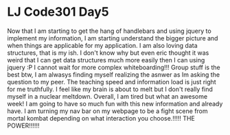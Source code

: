 <h1>LJ Code301 Day5</h1>

Now that I am starting to get the hang of handlebars and using jquery to implement my information, I am starting understand the bigger picture and when things are applicable for my application.  I am also loving data structures, that is my ish. I don't know why but even eric thought it was weird that I can get data structures much more easily then I can using jquery :P I cannot wait for more complex whiteboarding!!! Group stuff is the best btw, I am alwasys finding myself realizing the asnwer as Im asking the question to my peer. The teaching speed and information load is just right for me truthfully.  I feel like my brain is about to melt but I don't really find myself in a nuclear meltdown. Overall, I am tired but what an awesome week! I am going to have so much fun with this new information and already have.  I am turning my nav bar on my webpage to be a fight scene from mortal kombat depending on what interaction you choose.!!!!! THE POWER!!!!!!